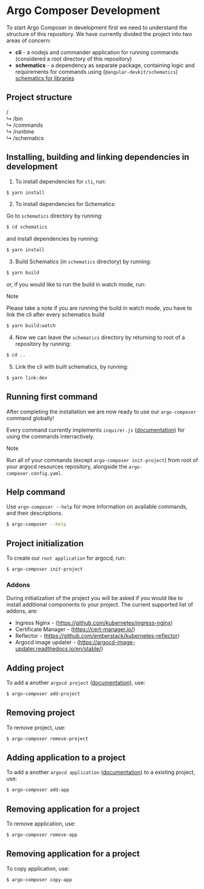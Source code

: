 # Argo Composer Development

To start Argo Composer in development first we need to understand the structure of this repository. We have currently divided the project into two areas of concern:

- **cli** - a nodejs and commander application for running commands (considered a root directory of this repository)
- **schematics** - a dependency as separate package, containing logic and requirements for commands using (`@angular-devkit/schematics`) [schematics for libraries](https://angular.io/guide/schematics-for-libraries)

## Project structure
/<br>
↳ /bin<br>
↳ /commands<br>
↳ /runtime<br>
↳ /schematics<br>

## Installing, building and linking dependencies in development

1. To install dependencies for `cli`, run:

```bash
$ yarn install
```

2. To install dependencies for Schematics:

Go to `schematics` directory by running:

```bash
$ cd schematics
```

and install dependencies by running:

```bash
$ yarn install
```

3. Build Schematics (in `schematics` directory) by running:

```bash
$ yarn build
```

or, if you would like to run the build in watch mode, run:

> [!NOTE]  
> Please take a note if you are running the build in watch mode, you have to link the cli after every schematics build

```bash
$ yarn build:watch
```

4. Now we can leave the `schematics` directory by returning to root of a repository by running:

```bash
$ cd ..
```

5. Link the cli with built schematics, by running:

```bash
$ yarn link:dev
```

## Running first command

After completing the installation we are now ready to use our `argo-composer` command globally!

Every command currently implements `inquirer.js` ([documentation](https://github.com/SBoudrias/Inquirer.js)) for using the commands interractively.

> [!NOTE]  
> Run all of your commands (except `argo-composer init-project`) from root of your argocd resources repository, alongside the `argo-composer.config.yaml`.

## Help command

Use `argo-composer --help` for more information on available commands, and their descriptions.

```bash
$ argo-composer --help
```

## Project initialization

To create our `root application` for argocd, run:

```bash
$ argo-composer init-project
```

### Addons

During initialization of the project you will be asked if you would like to install additional components to your project. The current supported list of addons, are:
- Ingress Nginx - (https://github.com/kubernetes/ingress-nginx)
- Certificate Manager - (https://cert-manager.io/)
- Reflector - (https://github.com/emberstack/kubernetes-reflector)
- Argocd image updater - (https://argocd-image-updater.readthedocs.io/en/stable/)

## Adding project

To add a another `argocd project` ([documentation](https://argo-cd.readthedocs.io/en/stable/operator-manual/project-specification/)), use:

```bash
$ argo-composer add-project
```

## Removing project

To remove project, use:

```bash
$ argo-composer remove-project
```

## Adding application to a project

To add a another `argocd application` ([documentation](https://argo-cd.readthedocs.io/en/stable/user-guide/application-specification/)) to a existing project, use:

```bash
$ argo-composer add-app
```

## Removing application for a project

To remove application, use:

```bash
$ argo-composer remove-app
```

## Removing application for a project

To copy application, use:

```bash
$ argo-composer copy-app
```
